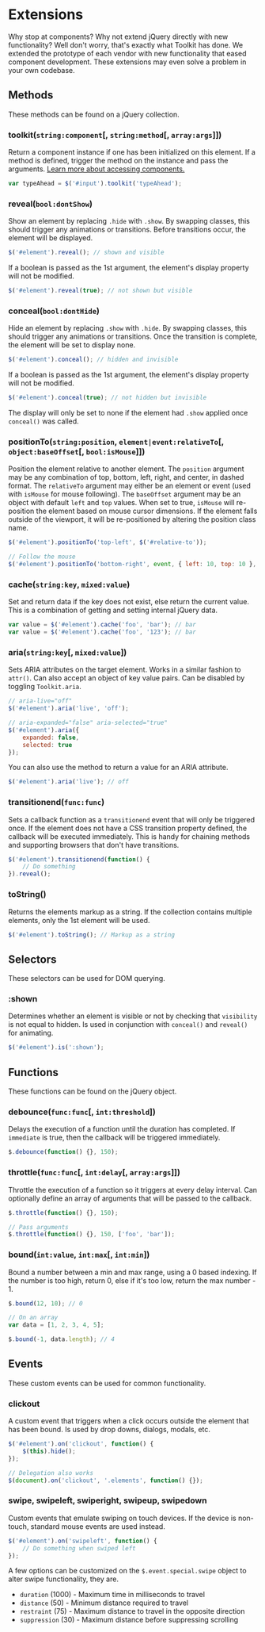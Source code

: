 # Extensions #

Why stop at components? Why not extend jQuery directly with new functionality?
Well don't worry, that's exactly what Toolkit has done.
We extended the prototype of each vendor with new functionality that eased component development.
These extensions may even solve a problem in your own codebase.

## Methods ##

These methods can be found on a jQuery collection.

### toolkit(`string:component`[, `string:method`[, `array:args`]]) ###

Return a component instance if one has been initialized on this element.
If a method is defined, trigger the method on the instance and pass the arguments.
[Learn more about accessing components.](usage.md#accessing-instances)

```javascript
var typeAhead = $('#input').toolkit('typeAhead');
```

### reveal(`bool:dontShow`) ###

Show an element by replacing <code>.hide</code> with <code>.show</code>.
By swapping classes, this should trigger any animations or transitions.
Before transitions occur, the element will be displayed.

```javascript
$('#element').reveal(); // shown and visible
```

If a boolean is passed as the 1st argument, the element's display property will not be modified.

```javascript
$('#element').reveal(true); // not shown but visible
```

### conceal(`bool:dontHide`) ###

Hide an element by replacing <code>.show</code> with <code>.hide</code>.
By swapping classes, this should trigger any animations or transitions.
Once the transition is complete, the element will be set to display none.

```javascript
$('#element').conceal(); // hidden and invisible
```

If a boolean is passed as the 1st argument, the element's display property will not be modified.

```javascript
$('#element').conceal(true); // not hidden but invisible
```

<div class="notice is-info">
    The display will only be set to none if the element had <code>.show</code> applied once <code>conceal()</code> was called.
</div>

### positionTo(`string:position`, `element|event:relativeTo`[, `object:baseOffset`[, `bool:isMouse`]]) ###

Position the element relative to another element.
The `position` argument may be any combination of top, bottom, left, right, and center, in dashed format.
The `relativeTo` argument may either be an element or event (used with `isMouse` for mouse following).
The `baseOffset` argument may be an object with default `left` and `top` values.
When set to true, `isMouse` will re-position the element based on mouse cursor dimensions.
If the element falls outside of the viewport, it will be re-positioned by altering the position class name.

```javascript
$('#element').positionTo('top-left', $('#relative-to'));

// Follow the mouse
$('#element').positionTo('bottom-right', event, { left: 10, top: 10 }, true);
```

### cache(`string:key`, `mixed:value`) ###

Set and return data if the key does not exist, else return the current value.
This is a combination of getting and setting internal jQuery data.

```javascript
var value = $('#element').cache('foo', 'bar'); // bar
var value = $('#element').cache('foo', '123'); // bar
```

### aria(`string:key`[, `mixed:value`]) ###

Sets ARIA attributes on the target element. Works in a similar fashion to `attr()`.
Can also accept an object of key value pairs. Can be disabled by toggling `Toolkit.aria`.

```javascript
// aria-live="off"
$('#element').aria('live', 'off');

// aria-expanded="false" aria-selected="true"
$('#element').aria({
    expanded: false,
    selected: true
});
```

You can also use the method to return a value for an ARIA attribute.

```javascript
$('#element').aria('live'); // off
```

### transitionend(`func:func`) ###

Sets a callback function as a `transitionend` event that will only be triggered once.
If the element does not have a CSS transition property defined, the callback will be executed immediately.
This is handy for chaining methods and supporting browsers that don't have transitions.

```javascript
$('#element').transitionend(function() {
    // Do something
}).reveal();
```

### toString() ###

Returns the elements markup as a string. If the collection contains multiple elements, only the 1st element will be used.

```javascript
$('#element').toString(); // Markup as a string
```

## Selectors ##

These selectors can be used for DOM querying.

### :shown ###

Determines whether an element is visible or not by checking that `visibility` is not equal to hidden.
Is used in conjunction with `conceal()` and `reveal()` for animating.

```javascript
$('#element').is(':shown');
```

## Functions ##

These functions can be found on the jQuery object.

### debounce(`func:func`[, `int:threshold`]) ###

Delays the execution of a function until the duration has completed.
If `immediate` is true, then the callback will be triggered immediately.

```javascript
$.debounce(function() {}, 150);
```

### throttle(`func:func`[, `int:delay`[, `array:args`]]) ###

Throttle the execution of a function so it triggers at every delay interval.
Can optionally define an array of arguments that will be passed to the callback.

```javascript
$.throttle(function() {}, 150);

// Pass arguments
$.throttle(function() {}, 150, ['foo', 'bar']);
```

### bound(`int:value`, `int:max`[, `int:min`]) ###

Bound a number between a min and max range, using a 0 based indexing.
If the number is too high, return 0, else if it's too low, return the max number - 1.

```javascript
$.bound(12, 10); // 0

// On an array
var data = [1, 2, 3, 4, 5];

$.bound(-1, data.length); // 4
```

## Events ##

These custom events can be used for common functionality.

### clickout ###

A custom event that triggers when a click occurs outside the element that has been bound.
Is used by drop downs, dialogs, modals, etc.

```javascript
$('#element').on('clickout', function() {
    $(this).hide();
});

// Delegation also works
$(document).on('clickout', '.elements', function() {});
```

### swipe, swipeleft, swiperight, swipeup, swipedown ###

Custom events that emulate swiping on touch devices.
If the device is non-touch, standard mouse events are used instead.

```javascript
$('#element').on('swipeleft', function() {
    // Do something when swiped left
});
```

A few options can be customized on the `$.event.special.swipe` object to alter swipe functionality, they are.

* `duration` (1000) - Maximum time in milliseconds to travel
* `distance` (50) - Minimum distance required to travel
* `restraint` (75) - Maximum distance to travel in the opposite direction
* `suppression` (30) - Maximum distance before suppressing scrolling